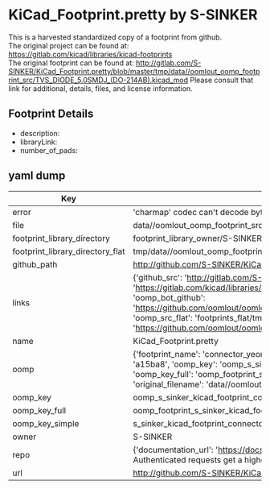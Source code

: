 # KiCad_Footprint.pretty by S-SINKER  
This is a harvested standardized copy of a footprint from github.  
The original project can be found at:  
https://gitlab.com/kicad/libraries/kicad-footprints  
The original footprint can be found at:
http://gitlab.com/S-SINKER/KiCad_Footprint.pretty/blob/master/tmp/data//oomlout_oomp_footprint_src/TVS_DIODE_5.0SMDJ_(DO-214AB).kicad_mod
Please consult that link for additional, details, files, and license information.  
## Footprint Details
* description:   
* libraryLink:   
* number_of_pads:   
## yaml dump  
| Key | Value |  
| --- | --- |  
| error | 'charmap' codec can't decode byte 0x90 in position 1608: character maps to <undefined> |  
| file | data//oomlout_oomp_footprint_src/KiCad_Footprint.pretty/CONNECTOR_YEON-HP_SMW250-06P.kicad_mod |  
| footprint_library_directory | footprint_library_owner/S-SINKER_KiCad_Footprint.pretty |  
| footprint_library_directory_flat | tmp/data//oomlout_oomp_footprint_src/footprints_flat/s_sinker_kicad_footprint_connector_yeon_hp_smw250_06p/working |  
| github_path | http://github.com/S-SINKER/KiCad_Footprint.pretty/blob/master/tmp/data//oomlout_oomp_footprint_src/CONNECTOR_YEON-HP_SMW250-06P.kicad_mod |  
| links | {'github_src': 'http://gitlab.com/S-SINKER/KiCad_Footprint.pretty/blob/master/tmp/data//oomlout_oomp_footprint_src/TVS_DIODE_5.0SMDJ_(DO-214AB).kicad_mod', 'github_src_repo': 'https://gitlab.com/kicad/libraries/kicad-footprints', 'oomp_bot': 'tmp/data//oomlout_oomp_footprint_src/footprints/s_sinker_kicad_footprint_connector_yeon_hp_smw250_06p/working', 'oomp_bot_github': 'https://github.com/oomlout/oomlout_oomp_footprint_bot/tree/main/tmp/data//oomlout_oomp_footprint_src/footprints/s_sinker_kicad_footprint_connector_yeon_hp_smw250_06p/working', 'oomp_src_flat': 'footprints_flat/tmp/data//oomlout_oomp_footprint_src/footprints_flat/s_sinker_kicad_footprint_connector_yeon_hp_smw250_06p/working', 'oomp_src_flat_github': 'https://github.com/oomlout/oomlout_oomp_footprint_src/tree/main/tmp/data//oomlout_oomp_footprint_src/footprints_flat/s_sinker_kicad_footprint_connector_yeon_hp_smw250_06p/working'} |  
| name | KiCad_Footprint.pretty |  
| oomp | {'footprint_name': 'connector_yeon_hp_smw250_06p', 'library_name': 'kicad_footprint', 'md5': 'a15ba868ff5f3c6e13b6aa15ba5e7270', 'md5_10': 'a15ba868ff', 'md5_5': 'a15ba', 'md5_6': 'a15ba8', 'oomp_key': 'oomp_s_sinker_kicad_footprint_connector_yeon_hp_smw250_06p', 'oomp_key_extra': 'oomp_footprint_s_sinker_kicad_footprint_connector_yeon_hp_smw250_06p', 'oomp_key_full': 'oomp_footprint_s_sinker_kicad_footprint_connector_yeon_hp_smw250_06p_a15ba8', 'oomp_key_simple': 's_sinker_kicad_footprint_connector_yeon_hp_smw250_06p', 'original_filename': 'data//oomlout_oomp_footprint_src/KiCad_Footprint.pretty/CONNECTOR_YEON-HP_SMW250-06P.kicad_mod', 'owner_name': 's_sinker'} |  
| oomp_key | oomp_s_sinker_kicad_footprint_connector_yeon_hp_smw250_06p |  
| oomp_key_full | oomp_footprint_s_sinker_kicad_footprint_connector_yeon_hp_smw250_06p |  
| oomp_key_simple | s_sinker_kicad_footprint_connector_yeon_hp_smw250_06p |  
| owner | S-SINKER |  
| repo | {'documentation_url': 'https://docs.github.com/rest/overview/resources-in-the-rest-api#rate-limiting', 'message': "API rate limit exceeded for 84.66.142.224. (But here's the good news: Authenticated requests get a higher rate limit. Check out the documentation for more details.)"} |  
| url | http://github.com/S-SINKER/KiCad_Footprint.pretty |  

